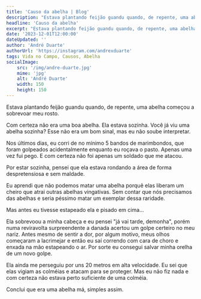 ```yaml
---
title: 'Causo da abelha | Blog'
description: "Estava plantando feijão guandu quando, de repente, uma abelha começou a sobrevoar meu rosto."
headline: 'Causo da abelha'
excerpt: "Estava plantando feijão guandu quando, de repente, uma abelha começou a sobrevoar meu rosto."
date: '2023-12-01T12:00:00'
dateUpdated: ''
author: 'André Duarte'
authorUrl: 'https://instagram.com/andrexduarte'
tags: Vida no Campo, Causos, Abelha
socialImage:
    src: '/img/andre-duarte.jpg'
    mime: 'jpg'
    alt: 'André Duarte'
    width: 150
    height: 150
---
```

Estava plantando feijão guandu quando, de repente, uma abelha começou a sobrevoar meu rosto.

Com certeza não era uma boa abelha. Ela estava sozinha. Você já viu uma abelha sozinha? Esse não era um bom sinal, mas eu não soube interpretar.

Nos últimos dias, eu corri de no mínimo 5 bandos de marimbondos, que foram golpeados acidentalmente enquanto eu roçava o pasto. Apenas uma vez fui pego. E com certeza não foi apenas um soldado que me atacou.

Por estar sozinha, pensei que ela estava rondando a área de forma despretensiosa e sem maldade.

Eu aprendi que não podemos matar uma abelha porquê elas liberam um cheiro que atrai outras abelhas vingativas. Sem contar que nós precisamos das abelhas e seria péssimo matar um exemplar dessa raridade.

Mas antes eu tivesse estapeado ela e pisado em cima...

Ela sobrevoou a minha cabeça e eu pensei "já vai tarde, demonha", porém numa reviravolta surpreendente a danada acertou um golpe certeiro no meu nariz. Antes mesmo de sentir a dor, por algum motivo, meus olhos começaram a lacrimejar e então eu saí correndo com cara de choro e enxada na mão estapeando o ar. Por sorte eu consegui salvar minha orelha de um novo golpe.

Ela ainda me perseguiu por uns 20 metros em alta velocidade. Eu sei que elas vigiam as colméias e atacam para se proteger. Mas eu não fiz nada e com certeza não estava perto suficiente de uma colméia.

Conclui que era uma abelha má, simples assim.
